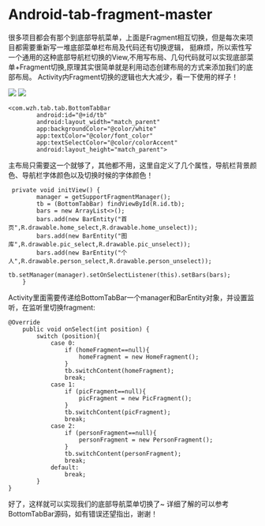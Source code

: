 # Android-tab-fragment-master
很多项目都会有那个到底部导航菜单，上面是Fragment相互切换，但是每次来项目都需要重新写一堆底部菜单栏布局及代码还有切换逻辑，
挺麻烦，所以索性写一个通用的这种底部导航栏切换的View,不用写布局、几句代码就可以实现底部菜单+Fragment切换,原理其实很简单就是利用动态创建布局的方式来添加我们的底部布局。
Activity内Fragment切换的逻辑也大大减少，看一下使用的样子！

![](http://p1.bqimg.com/567571/9a5d4e36bfe8e094.jpg)
![](http://p1.bqimg.com/567571/aa280019b6e32607.jpg)
```
<com.wzh.tab.tab.BottomTabBar
        android:id="@+id/tb"
        android:layout_width="match_parent"
        app:backgroundColor="@color/white"
        app:textColor="@color/font_color"
        app:textSelectColor="@color/colorAccent"
        android:layout_height="match_parent">

```
主布局只需要这一个就够了，其他都不用，这里自定义了几个属性，导航栏背景颜色、导航栏字体颜色以及切换时候的字体颜色！
```
 private void initView() {
        manager = getSupportFragmentManager();
        tb = (BottomTabBar) findViewById(R.id.tb);
        bars = new ArrayList<>();
        bars.add(new BarEntity("首页",R.drawable.home_select,R.drawable.home_unselect));
        bars.add(new BarEntity("图库",R.drawable.pic_select,R.drawable.pic_unselect));
        bars.add(new BarEntity("个人",R.drawable.person_select,R.drawable.person_unselect));
        tb.setManager(manager).setOnSelectListener(this).setBars(bars);
    }
```
Activity里面需要传递给BottomTabBar一个manager和BarEntity对象，并设置监听，在监听里切换fragment:
```
@Override
    public void onSelect(int position) {
        switch (position){
            case 0:
                if (homeFragment==null){
                    homeFragment = new HomeFragment();
                }
                tb.switchContent(homeFragment);
                break;
            case 1:
                if (picFragment==null){
                    picFragment = new PicFragment();
                }
                tb.switchContent(picFragment);
                break;
            case 2:
                if (personFragment==null){
                    personFragment = new PersonFragment();
                }
                tb.switchContent(personFragment);
                break;
            default:
                break;
        }
}
```
好了，这样就可以实现我们的底部导航菜单切换了~
详细了解的可以参考BottomTabBar源码，如有错误还望指出，谢谢！